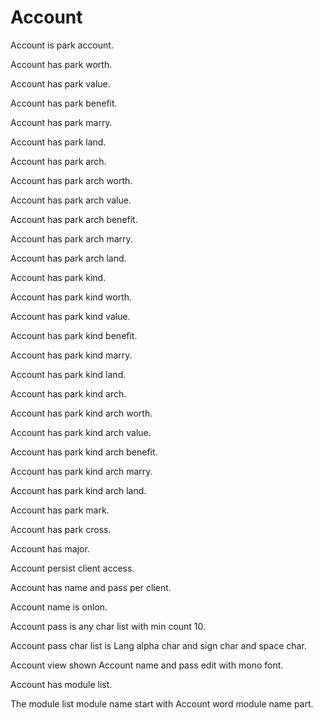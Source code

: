 # Account

Account is park account.

Account has park worth.

Account has park value.

Account has park benefit.

Account has park marry.

Account has park land.

Account has park arch.

Account has park arch worth.

Account has park arch value.

Account has park arch benefit.

Account has park arch marry.

Account has park arch land.

Account has park kind.

Account has park kind worth.

Account has park kind value.

Account has park kind benefit.

Account has park kind marry.

Account has park kind land.

Account has park kind arch.

Account has park kind arch worth.

Account has park kind arch value.

Account has park kind arch benefit.

Account has park kind arch marry.

Account has park kind arch land.

Account has park mark.

Account has park cross.

Account has major.

Account persist client access.

Account has name and pass per client.

Account name is onlon.

Account pass is any char list with min count 10.

Account pass char list is Lang alpha char and sign char and space char.

Account view shown Account name and pass edit with mono font.

Account has module list.

The module list module name start with Account word module name part.